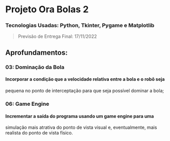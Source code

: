 # Projeto Ora Bolas 2

### Tecnologias Usadas: Python, Tkinter, Pygame e Matplotlib

> Previsão de Entrega Final: 17/11/2022

## Aprofundamentos:

### 03: Dominação da Bola
#### Incorporar a condição que a velocidade relativa entre a bola e o robô seja
pequena no ponto de interceptação para que seja possível dominar a bola;

### 06: Game Engine
#### Incrementar a saída do programa usando um game engine para uma
simulação mais atrativa do ponto de vista visual e, eventualmente, mais
realista do ponto de vista físico. 
